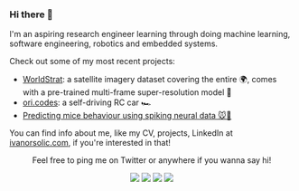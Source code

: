 ### Hi there 👋

I'm an aspiring research engineer learning through doing machine learning, software engineering, robotics and embedded systems.

Check out some of my most recent projects:
- [WorldStrat](https://github.com/worldstrat/worldstrat): a satellite imagery dataset covering the entire 🌍, comes with a pre-trained multi-frame super-resolution model 📸
- [ori.codes](https://ori.codes): a self-driving RC car 🏎️
- [Predicting mice behaviour using spiking neural data 🐭🧠](https://ivanorsolic.com/project/neuromatch)

You can find info about me, like my CV, projects, LinkedIn at [ivanorsolic.com](https://ivanorsolic.com), if you're interested in that!


<p align="center">
  Feel free to ping me on Twitter or anywhere if you wanna say hi!

  <p align="center">
  <!-- Code copied from jayhernandez! ♥ -->
    <a href="https://twitter.com/ivanorsolic" alt="Twitter"><img src="https://raw.githubusercontent.com/jayehernandez/jayehernandez/3f5402efef9a0ae89211a6e04609558e862ca616/readme/twitter-fill.svg"></a>
    <a href="https://www.linkedin.com/in/ivanorsolic/" alt="Linkedin"><img src="https://raw.githubusercontent.com/jayehernandez/jayehernandez/3f5402efef9a0ae89211a6e04609558e862ca616/readme/linkedin-fill.svg"></a>
    <a href="mailto:ivanorsolic@gmail.com" alt="E-mail"><img src="https://raw.githubusercontent.com/jayehernandez/jayehernandez/3f5402efef9a0ae89211a6e04609558e862ca616/readme/mail-fill.svg"></a>
    <a href="https://ori.codes" alt="Ori Codes Web"><img src="https://raw.githubusercontent.com/jayehernandez/jayehernandez/3f5402efef9a0ae89211a6e04609558e862ca616/readme/external-link-line.svg"></a>
  </p>
</p>

